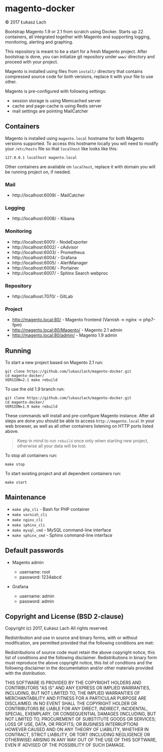 # magento-docker

&copy; 2017 Łukasz Lach

Bootstrap Magento 1.9 or 2.1 from scratch using Docker. Starts up 22 containers, all integrated together with Magento and supporting logging, monitoring, alerting and graphing.

This repository is meant to be a start for a fresh Magento project. After bootstrap is done, you can initialize git repository under `www/` directory and proceed with your project.

Magento is installed using files from `install/` directory that contains compressed source code for both versions, replace it with your file to use other.

Magento is pre-configured with following settings:

 * session storage is using Memcached server
 * cache and page-cache is using Redis server
 * mail settings are pointing MailCatcher

## Containers

Magento is installed using `magento.local` hostname for both Magento versions supported. To access this hostname locally you will need to modify your `/etc/hosts` file so that `localhost` like looks like this:

```
127.0.0.1 localhost magento.local
```

Other containers are available on `localhost`, replace it with domain you will be running project on, if needed.

### Mail

- http://localhost:6009/ - MailCatcher

### Logging

- http://localhost:6008/ - Kibana

### Monitoring

- http://localhost:6001/ - NodeExporter
- http://localhost:6002/ - cAdvisor
- http://localhost:6003/ - Prometheus
- http://localhost:6004/ - Grafana
- http://localhost:6005/ - AlertManager
- http://localhost:6006/ - Portainer
- http://localhost:6007/ - Sphinx Search webproc

### Repository

- http://localhost:7070/ - GitLab

### Project

- http://magento.local:80/ - Magento frontend (Varnish -> nginx -> php7-fpm)
- http://magento.local:80/Magento/ - Magento 2.1 admin
- http://magento.local:80/admin/ - Magento 1.9 admin

## Running

To start a new project based on Magento 2.1 run:

```
git clone https://github.com/lukaszlach/magento-docker.git
cd magento-docker/
VERSION=2.1 make rebuild
```

To use the old 1.9 branch run:

```
git clone https://github.com/lukaszlach/magento-docker.git
cd magento-docker/
VERSION=1.9 make rebuild
```

These commands will install and pre-configure Magento instance. After all steps are done you should be able to access `http://magento.local` in your web browser, as well as all other containers listening on HTTP ports listed above.

> Keep in mind to run `rebuild` once only when starting new project, otherwise all your data will be lost.

To stop all containers run:

```
make stop
```

To start existing project and all dependent containers run:

```
make start
```

## Maintenance

* `make php_cli` - Bash for PHP container
* `make varnish_cli`
* `make nginx_cli`
* `make sphinx_cli`
* `make mysql_cmd` - MySQL command-line interface
* `make sphinx_cmd` - Sphinx command-line interface

## Default passwords

* Magento admin
  * username: root
  * password: 1234abcd

* Grafana
  * username: admin
  * password: admin

## Copyright and License (BSD 2-clause)

Copyright (c) 2017, Łukasz Lach
All rights reserved.

Redistribution and use in source and binary forms, with or without modification, are permitted provided that the following conditions are met:

Redistributions of source code must retain the above copyright notice, this list of conditions and the following disclaimer.
Redistributions in binary form must reproduce the above copyright notice, this list of conditions and the following disclaimer in the documentation and/or other materials provided with the distribution.

THIS SOFTWARE IS PROVIDED BY THE COPYRIGHT HOLDERS AND CONTRIBUTORS "AS IS" AND ANY EXPRESS OR IMPLIED WARRANTIES, INCLUDING, BUT NOT LIMITED TO, THE IMPLIED WARRANTIES OF MERCHANTABILITY AND FITNESS FOR A PARTICULAR PURPOSE ARE DISCLAIMED. IN NO EVENT SHALL THE COPYRIGHT HOLDER OR CONTRIBUTORS BE LIABLE FOR ANY DIRECT, INDIRECT, INCIDENTAL, SPECIAL, EXEMPLARY, OR CONSEQUENTIAL DAMAGES (INCLUDING, BUT NOT LIMITED TO, PROCUREMENT OF SUBSTITUTE GOODS OR SERVICES; LOSS OF USE, DATA, OR PROFITS; OR BUSINESS INTERRUPTION) HOWEVER CAUSED AND ON ANY THEORY OF LIABILITY, WHETHER IN CONTRACT, STRICT LIABILITY, OR TORT (INCLUDING NEGLIGENCE OR OTHERWISE) ARISING IN ANY WAY OUT OF THE USE OF THIS SOFTWARE, EVEN IF ADVISED OF THE POSSIBILITY OF SUCH DAMAGE.